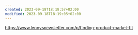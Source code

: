 ```yaml
---
created: 2023-09-18T18:18:57+02:00
modified: 2023-09-18T18:19:05+02:00
---
```


https://www.lennysnewsletter.com/p/finding-product-market-fit
